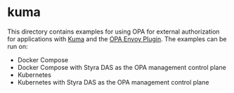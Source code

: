 # kuma

This directory contains examples for using OPA for external authorization for applications with [Kuma](https://kuma.io/) and the [OPA Envoy Plugin](https://github.com/open-policy-agent/opa-envoy-plugin). The examples can be run on:
* Docker Compose
* Docker Compose with Styra DAS as the OPA management control plane
* Kubernetes
* Kubernetes with Styra DAS as the OPA management control plane

